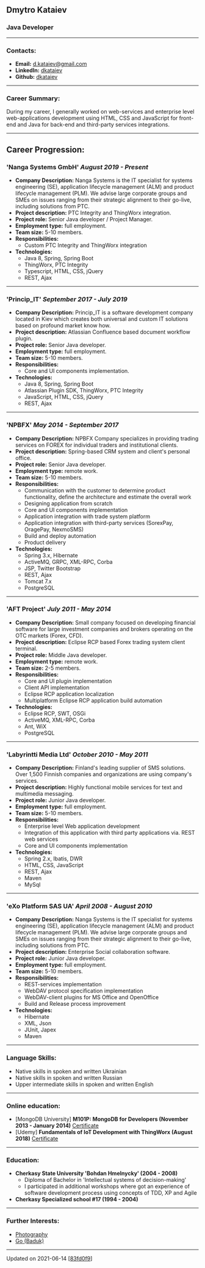 ## Dmytro Kataiev
### Java Developer

___

### Contacts:
* __Email:__ [d.kataiev@gmail.com](mailto:d.kataiev@gmail.com)
* __LinkedIn:__ [dkataiev](https://www.linkedin.com/in/dkataiev)
* __Github:__ [dkataiev](https://github.com/dkataiev)

___

### Career Summary:
During my career, I generally worked on web-services and enterprise level web-applications development using HTML, CSS and JavaScript for front-end and Java for back-end and third-party services integrations.

___

## Career Progression:
### 'Nanga Systems GmbH' *August 2019 - Present*
* __Company Description:__ Nanga Systems is the IT specialist for systems engineering (SE), application lifecycle management (ALM) and product lifecycle management (PLM). We advise large corporate groups and SMEs on issues ranging from their strategic alignment to their go-live, including solutions from PTC.
* __Project description:__ PTC Integrity and ThingWorx integration.
* __Project role:__ Senior Java developer / Project Manager.
* __Employment type:__ full employment.
* __Team size:__ 5-10 members.
* __Responsibilities:__
	* Custom PTC Integrity and ThingWorx integration
* __Technologies:__
	* Java 8, Spring, Spring Boot
	* ThingWorx, PTC Integrity
	* Typescript, HTML, CSS, jQuery
	* REST, Ajax

___

### 'Princip_IT' *September 2017 - July 2019*
* __Company Description:__ Princip_IT is a software development company located in Kiev which creates both universal and custom IT solutions based on profound market know how.
* __Project description:__ Atlassian Confluence based document workflow plugin.
* __Project role:__ Senior Java developer.
* __Employment type:__ full employment.
* __Team size:__ 5-10 members.
* __Responsibilities:__
	* Core and UI components implementation.
* __Technologies:__
	* Java 8, Spring, Spring Boot
	* Atlassian Plugin SDK, ThingWorx, PTC Integrity
	* JavaScript, HTML, CSS, jQuery
	* REST, Ajax

___

### 'NPBFX' *May 2014 - September 2017*
* __Company Description:__ NPBFX Company specializes in providing trading services on FOREX for individual traders and institutional clients.
* __Project description:__ Spring-based CRM system and client's personal office.
* __Project role:__ Senior Java developer.
* __Employment type:__ remote work.
* __Team size:__ 5-10 members.
* __Responsibilities:__
	* Communication with the customer to determine product functionality, define the architecture and estimate the overall work
	* Designing application from scratch
	* Core and UI components implementation
	* Application integration with trade system platform
	* Application integration with third-party services (SorexPay, OragePay, NexmoSMS)
	* Build and deploy automation
	* Product delivery
* __Technologies:__
	* Spring 3.x, Hibernate
	* ActiveMQ, GRPC, XML-RPC, Corba
	* JSP, Twitter Bootstrap
	* REST, Ajax
	* Tomcat 7.x
	* PostgreSQL

___

### 'AFT Project' *July 2011 - May 2014*
* __Company Description:__ Small company focused on developing financial software for large investment companies and brokers operating on the OTC markets (Forex, CFD).
* __Project description:__ Eclipse RCP based Forex trading system client terminal.
* __Project role:__ Middle Java developer.
* __Employment type:__ remote work.
* __Team size:__ 2-5 members.
* __Responsibilities:__
	* Core and UI plugin implementation
	* Client API implementation
	* Eclipse RCP application localization
	* Multiplatform Eclipse RCP application build automation
* __Technologies:__
	* Eclipse RCP, SWT, OSGi
	* ActiveMQ, XML-RPC, Corba
	* Ant, WiX
	* PostgreSQL

___

### 'Labyrintti Media Ltd' *October 2010 - May 2011*
* __Company Description:__ Finland's leading supplier of SMS solutions. Over 1,500 Finnish companies and organizations are using company's services.
* __Project description:__ Highly functional mobile services for text and multimedia messaging.
* __Project role:__ Junior Java developer.
* __Employment type:__ full employment.
* __Team size:__ 5-10 members.
* __Responsibilities:__
	* Enterprise level Web application development
	* Integration of this application with third party applications via. REST web services
	* Core and UI components implementation
* __Technologies:__
	* Spring 2.x, Ibatis, DWR
	* HTML, CSS, JavaScript
	* REST, Ajax
	* Maven
	* MySql

___

### 'eXo Platform SAS UA' *April 2008 - August 2010*
* __Company Description:__ Nanga Systems is the IT specialist for systems engineering (SE), application lifecycle management (ALM) and product lifecycle management (PLM). We advise large corporate groups and SMEs on issues ranging from their strategic alignment to their go-live, including solutions from PTC.
* __Project description:__ Enterprise Social collaboration software.
* __Project role:__ Junior Java developer.
* __Employment type:__ full employment.
* __Team size:__ 5-10 members.
* __Responsibilities:__
	* REST-services implementation
	* WebDAV protocol specification implementation
	* WebDAV-client plugins for MS Office and OpenOffice
	* Build and Release process improvement
* __Technologies:__
	* Hibernate
	* XML, Json
	* JUnit, Japex
	* Maven

___

### Language Skills:
* Native skills in spoken and written Ukrainian
* Native skills in spoken and written Russian
* Upper intermediate skills in spoken and written English

___

### Online education:
* [MongoDB University] __M101P: MongoDB for Developers (November 2013 - January 2014)__ [Certificate](https://s3.amazonaws.com/edu-cert.10gen.com/downloads/566ffd62c0d647e89c136dab5ad86a49/Certificate.pdf) 
* [Udemy] __Fundamentals of IoT Development with ThingWorx (August 2018)__ [Certificate](https://udemy-certificate.s3.amazonaws.com/pdf/UC-17U79RE4.pdf) 

___

### Education:
* __Cherkasy State University 'Bohdan Hmelnycky' (2004 - 2008)__
	* Diploma of Bachelor in 'Intellectual systems of decision-making'
	* I participated in additional workshops where got an experience of software development process using concepts of TDD, XP and Agile
* __Cherkasy Specialized school #17 (1994 - 2004)__


___

### Further Interests:
* [Photography](https://dk.gallery)
* [Go (Baduk)](https://www.gokgs.com/graphPage.jsp?user=dkataiev)

___

Updated on 2021-06-14 [[83fd0f9](https://github.com/dkataiev/cv/commit/83fd0f95b20850ed3706d847a2f5f7b3be85c710)]